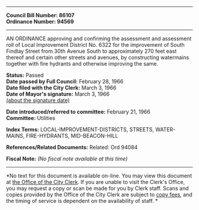 * * * * *  
  
**Council Bill Number: [](#h0)[](#h2)86107**   
**Ordinance Number: 94569**  
  
* * * * *  
  
AN ORDINANCE approving and confirming the assessment and assessment roll of Local Improvement District No. 6322 for the improvement of South Findlay Street from 30th Avenue South to approximately 270 feet east thereof and certain other streets and avenues, by constructing watermains together with fire hydrants and otherwise improving the same.  
  
**Status:** Passed   
**Date passed by Full Council:** February 28, 1966   
**Date filed with the City Clerk:** March 3, 1966   
**Date of Mayor's signature:** March 3, 1966   
[(about the signature date)](/~public/approvaldate.htm)   
  
  
**Date introduced/referred to committee:** February 21, 1966   
**Committee:** Utilities   
  
**Index Terms:** LOCAL-IMPROVEMENT-DISTRICTS, STREETS, WATER-MAINS, FIRE-HYDRANTS, MID-BEACON-HILL  
  
**References/Related Documents:** Related: Ord 94084  
  
**Fiscal Note:** *(No fiscal note available at this time)*  
  
* * * * *  
  
*No text for this document is available on-line. You may view this document at [the Office of the City Clerk](http://www.seattle.gov/leg/clerk/contactUs.htm). If you are unable to visit the Clerk's Office, you may request a copy or scan be made for you by Clerk staff. Scans and copies provided by the Office of the City Clerk are subject to [copy fees](http://clerk.seattle.gov/~public/clerkfees.htm), and the timing of service is dependent on the availability of staff. *  
  
  
